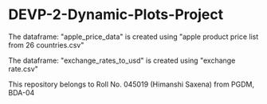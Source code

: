 # DEVP-2-Dynamic-Plots-Project

The dataframe: "apple_price_data" is created using "apple product price list from 26 countries.csv"

The dataframe: "exchange_rates_to_usd" is created using "exchange rate.csv"

This repository belongs to Roll No. 045019 (Himanshi Saxena) from PGDM, BDA-04
